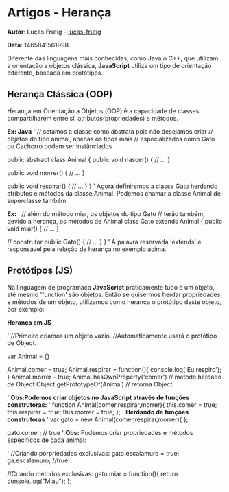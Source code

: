 # Artigos - Herança

**Autor**: Lucas Frutig - [lucas-frutig](https://github.com/lucas-frutig)

**Data**: 1465841561998

Diferente das linguagens mais conhecidas, como Java o C++, que utilizam a orientação a objetos clássica,
**JavaScript** utiliza um tipo de orientação diferente, baseada em protótipos.

## Herança Clássica (OOP)

Herança em Orientação a Objetos (OOP) é a capacidade de classes compartilharem entre sí, atributos(propriedades) e métodos.

**Ex: Java**
'
// setamos a classe como abstrata pois não desejamos criar
// objetos do tipo animal, apenas os tipos mais
// especializados como Gato ou Cachorro podem ser instânciados

public abstract class Animal {
  public void nascer() {
    // ...
  }

  public void morrer() {
    // ...
  }

  public void respirar() {
    // ...
  }
}
'
Agora definiremos a classe Gato herdando atributos e métodos da classe Animal. Podemos chamar a classe Animal de superclasse também.

**Ex:**
'
// além do método miar, os objetos do tipo Gato
// terão também, devido a herança, os métodos de Animal
class Gato extends Animal {
  public void miar() {
    // ...
  }

  // construtor
  public Gato() {
    // ...
  }
}
'
A palavra reservada 'extends' é responsável pela relação de herança no exemplo acima.

## Protótipos (JS)

Na linguagem de programaça **JavaScript** praticamente tudo é um objeto, até mesmo 'function' são objetos.
Então se quisermos herdar propriedades e métodos de um objeto, utilizamos como herança o protótipo deste objeto, por exemplo:

**Herança em JS**

'
//Primeiro criamos um objeto vazio.
//Automaticamente usará o protótipo de Object.

var Animal = {}

Animal.comer = true;
Animal.respirar = function(){
 console.log('Eu respiro');
}
Animal.morrer - true;
Animal.hasOwnProperty('comer') // método herdado de Object
Object.getPrototypeOf(Animal) // retorna Object

'
**Obs:Podemos criar objetos no JavaScript através de funções construtoras:**
'
function Animal(comer,respirar,morrer){
   this.comer = true;
   this.respirar = true;
   this.morrer = true;
};
'
**Herdando de funções construtoras**
'
var gato = new Animal(comer,respirar,morrer){
};

gato.comer; // true
'
**Obs:**
Podemos criar propriedades e métodos específicos de cada animal:

'
//Criando porpriedades exclusivas:
gato.escalamuro = true;
ga.escalamuro; //true

//Criando métodos exclusivas:
gato.miar = function(){
 return console.log("Miau");
};




